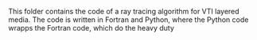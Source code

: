 This folder contains the code of a ray tracing algorithm for VTI layered media. The code is written in Fortran and Python, where the Python code wrapps the Fortran code, which do the heavy duty 
